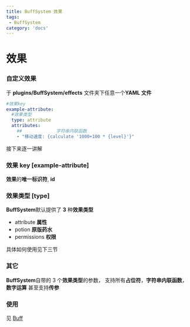 ```yaml
---
title: BuffSystem 效果
tags:
 - BuffSystem
category: 'docs'
---
```


# 效果

### 自定义效果

于 **plugins/BuffSystem/effects** 文件夹下任意一个**YAML 文件**

```yaml
#效果key
example-attribute:
  #效果类型
  type: attribute
  attributes:
    ##             字符串内联函数
    - "移动速度: {calculate '1000+100 * {level}'}"
```

接下来逐一讲解

### 效果 key [example-attribute]

**效果**的**唯一标识符**, **id**

### 效果类型 [type]

**BuffSystem**默认提供了 **3** 种**效果类型**

- attribute **属性**
- potion **原版药水**
- permissions **权限**

具体如何使用见下三节

### 其它

**BuffSystem**自带的 3 个**效果类型**的参数，
支持所有**占位符**，**字符串内联函数**，**数字运算**
甚至支持**传参**

### 使用

见 [Buff](https://../buff/intro)
